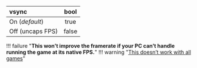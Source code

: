 <!--- This file is a snippet --->

|**vsync**         |**bool**|
|:-----------------|:------:|
| On (*default*)   |  true  |
| Off (uncaps FPS) |  false |

!!! failure "**This won’t improve the framerate if your PC can’t handle running the game at its native FPS.**"
!!! warning  "[This doesn’t work with all games](https://github.com/xenia-project/game-compatibility/issues?q=is%3Aopen+is%3Aissue+label%3Avsync-off-speedup)"
